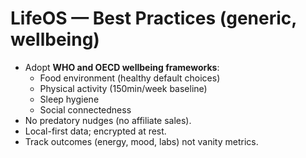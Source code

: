 # LifeOS — Best Practices (generic, wellbeing)

- Adopt **WHO and OECD wellbeing frameworks**:
  - Food environment (healthy default choices)
  - Physical activity (150min/week baseline)
  - Sleep hygiene
  - Social connectedness
- No predatory nudges (no affiliate sales).
- Local-first data; encrypted at rest.
- Track outcomes (energy, mood, labs) not vanity metrics.
